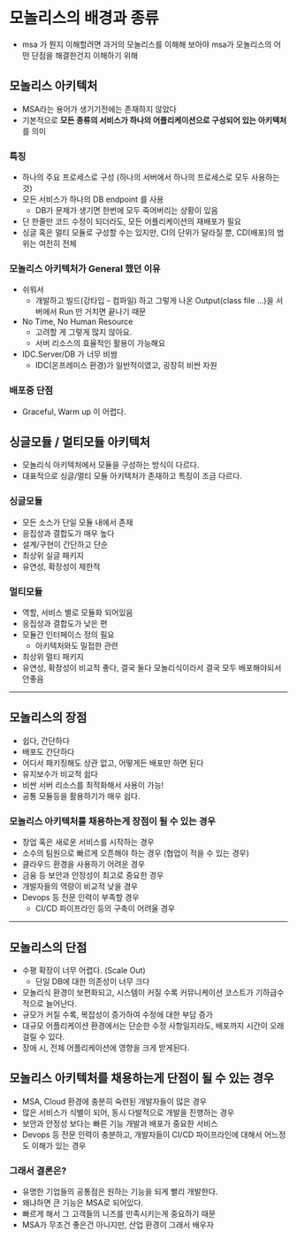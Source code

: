 # 모놀리스의 배경과 종류

- msa 가 뭔지 이해할려면 과거의 모놀리스를 이해해 보아야 msa가 모놀리스의 어떤 단점을 해결한건지 이해하기 위해 

## 모놀리스 아키텍처
- MSA라는 용어가 생기기전에는 존재하지 않았다
- 기본적으로 **모든 종류의 서비스가 하나의 어플리케이션으로 구성되어 있는 아키텍처**를 의미

### 특징
- 하나의 주요 프로세스로 구성 (하나의 서버에서 하나의 프로세스로 모두 사용하는 것)
- 모든 서비스가 하나의 DB endpoint 를 사용
  - DB가 문제가 생기면 한번에 모두 죽어버리는 상황이 있음
- 단 한줄만 코드 수정이 되더라도, 모든 어플리케이션의 재배포가 필요
- 싱글 혹은 멀티 모듈로 구성할 수는 있지만, CI의 단위가 달라질 뿐, CD(배포)의 범위는 여전히 전체

### 모놀리스 아키텍처가 General 했던 이유
- 쉬워서
  - 개발하고 빌드(강타입 - 컴파일) 하고 그렇게 나온 Output(class file ...)을 서버에서 Run 만 거치면 끝나기 때문 
- No Time, No Human Resource
  - 고려할 게 그렇게 많지 않아요.
  - 서버 리소스의 효율적인 활용이 가능해요
- IDC.Server/DB 가 너무 비쌈
  - IDC(온프레미스 환경)가 일반적이였고, 굉장히 비싼 자원


### 배포중 단점
- Graceful, Warm up 이 어렵다.

## 싱글모듈 / 멀티모듈 아키텍처 

- 모놀리식 아키텍처에서 모듈을 구성하는 방식이 다르다.
- 대표적으로 싱글/멀티 모듈 아키텍처가 존재하고 특징이 조금 다르다.

### 싱글모듈 
- 모든 소스가 단일 모듈 내에서 존재
- 응집성과 결합도가 매우 높다
- 설계/구현이 간단하고 단순
- 최상위 실글 패키지
- 유연성, 확장성이 제한적

### 멀티모듈
- 역할, 서비스 별로 모듈화 되어있음
- 응집성과 결합도가 낮은 편
- 모듈간 인터페이스 정의 필요
  - 아키텍처와도 밀접한 관련
- 최상위 멀티 패키지
- 유연성, 확장성이 비교적 좋다, 결국 둘다 모놀리식이라서 결국 모두 배포해야되서 안좋음



---

## 모놀리스의 장점
- 쉽다, 간단하다
- 배포도 간단하다
- 어디서 패키징해도 상관 없고, 어떻게든 배포만 하면 된다
- 유지보수가 비교적 쉽다
- 비싼 서버 리소스를 최적화해서 사용이 가능!
- 공통 모듈등을 활용하기가 매우 쉽다.

### 모놀리스 아키텍처를 채용하는게 장점이 될 수 있는 경우
- 창업 혹은 새로운 서비스를 시작하는 경우
- 소수의 팀원으로 빠르게 오픈해야 하는 경우 (협업이 적을 수 있는 경우)
- 클라우드 환경을 사용하기 어려운 경우
- 금융 등 보안과 안정성이 최고로 중요한 경우
- 개발자들의 역량이 비교적 낮을 경우
- Devops 등 전문 인력이 부족할 경우
  - CI/CD 파이프라인 등의 구축이 어려울 경우

---
## 모놀리스의 단점
- 수평 확장이 너무 어렵다. (Scale Out)
  - 단일 DB에 대한 의존성이 너무 크다
- 모놀리식 환경이 보편화되고, 시스템이 커질 수록 커뮤니케이션 코스트가 기하급수적으로 늘어난다.
- 규모가 커질 수록, 복잡성이 증가하여 수정에 대한 부담 증가
- 대규모 어플리케이션 환경에서는 단순한 수정 사항일지라도, 배포까지 시간이 오래걸릴 수 있다.
- 장애 시, 전체 어플리케이션에 영향을 크게 받게된다.

## 모놀리스 아키텍처를 채용하는게 단점이 될 수 있는 경우
- MSA, Cloud 환경에 충분히 숙련된 개발자들이 많은 경우
- 많은 서비스가 식별이 되어, 동시 다발적으로 개발을 진행하는 경우
- 보안과 안정성 보다는 빠른 기능 개발과 배포가 중요한 서비스 
- Devops 등 전문 인력이 충분하고, 개발자들이 CI/CD 파이프라인에 대해서 어느정도 이해가 있는 경우

### 그래서 결론은? 
- 유명한 기업들의 공통점은 원하는 기능을 되게 빨리 개발한다.
- 왜냐하면 큰 기능은 MSA로 되어있다.
- 빠르게 해서 그 고객들의 니즈를 만족시키는게 중요하기 때문
- MSA가 무조건 좋은건 아니지만, 산업 환경이 그래서 배우자
